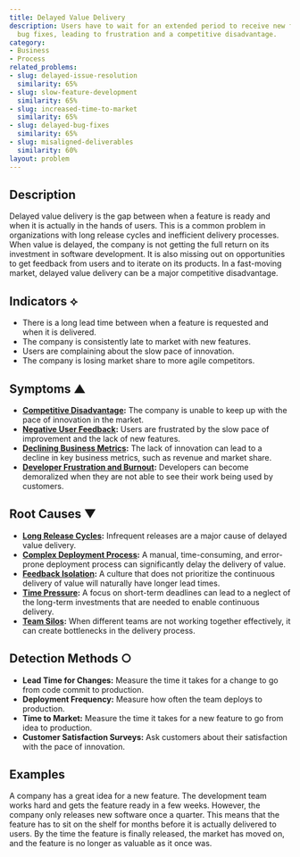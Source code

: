 ```yaml
---
title: Delayed Value Delivery
description: Users have to wait for an extended period to receive new features or
  bug fixes, leading to frustration and a competitive disadvantage.
category:
- Business
- Process
related_problems:
- slug: delayed-issue-resolution
  similarity: 65%
- slug: slow-feature-development
  similarity: 65%
- slug: increased-time-to-market
  similarity: 65%
- slug: delayed-bug-fixes
  similarity: 65%
- slug: misaligned-deliverables
  similarity: 60%
layout: problem
---
```


## Description
Delayed value delivery is the gap between when a feature is ready and when it is actually in the hands of users. This is a common problem in organizations with long release cycles and inefficient delivery processes. When value is delayed, the company is not getting the full return on its investment in software development. It is also missing out on opportunities to get feedback from users and to iterate on its products. In a fast-moving market, delayed value delivery can be a major competitive disadvantage.

## Indicators ⟡
- There is a long lead time between when a feature is requested and when it is delivered.
- The company is consistently late to market with new features.
- Users are complaining about the slow pace of innovation.
- The company is losing market share to more agile competitors.

## Symptoms ▲
- **[Competitive Disadvantage](competitive-disadvantage.md):** The company is unable to keep up with the pace of innovation in the market.
- **[Negative User Feedback](negative-user-feedback.md):** Users are frustrated by the slow pace of improvement and the lack of new features.
- **[Declining Business Metrics](declining-business-metrics.md):** The lack of innovation can lead to a decline in key business metrics, such as revenue and market share.
- **[Developer Frustration and Burnout](developer-frustration-and-burnout.md):** Developers can become demoralized when they are not able to see their work being used by customers.

## Root Causes ▼
- **[Long Release Cycles](long-release-cycles.md):** Infrequent releases are a major cause of delayed value delivery.
- **[Complex Deployment Process](complex-deployment-process.md):** A manual, time-consuming, and error-prone deployment process can significantly delay the delivery of value.
- **[Feedback Isolation](feedback-isolation.md):** A culture that does not prioritize the continuous delivery of value will naturally have longer lead times.
- **[Time Pressure](time-pressure.md):** A focus on short-term deadlines can lead to a neglect of the long-term investments that are needed to enable continuous delivery.
- **[Team Silos](team-silos.md):** When different teams are not working together effectively, it can create bottlenecks in the delivery process.

## Detection Methods ○
- **Lead Time for Changes:** Measure the time it takes for a change to go from code commit to production.
- **Deployment Frequency:** Measure how often the team deploys to production.
- **Time to Market:** Measure the time it takes for a new feature to go from idea to production.
- **Customer Satisfaction Surveys:** Ask customers about their satisfaction with the pace of innovation.

## Examples
A company has a great idea for a new feature. The development team works hard and gets the feature ready in a few weeks. However, the company only releases new software once a quarter. This means that the feature has to sit on the shelf for months before it is actually delivered to users. By the time the feature is finally released, the market has moved on, and the feature is no longer as valuable as it once was.
